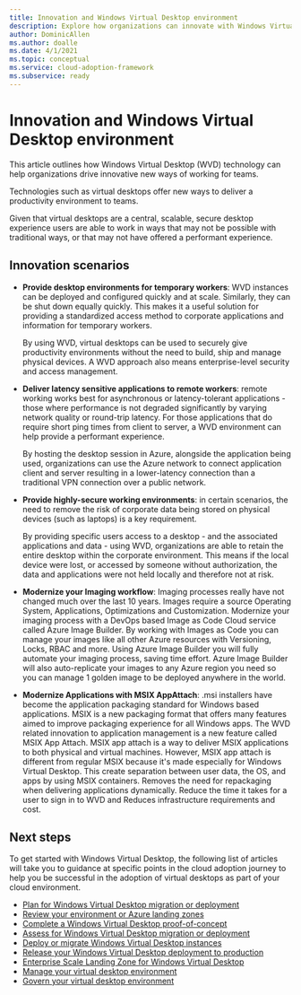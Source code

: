 ```yaml
---
title: Innovation and Windows Virtual Desktop environment
description: Explore how organizations can innovate with Windows Virtual Desktop
author: DominicAllen
ms.author: doalle
ms.date: 4/1/2021
ms.topic: conceptual
ms.service: cloud-adoption-framework
ms.subservice: ready
---
```


# Innovation and Windows Virtual Desktop environment

This article outlines how Windows Virtual Desktop (WVD) technology can help organizations drive innovative new ways of working for teams.

Technologies such as virtual desktops offer new ways to deliver a productivity environment to teams.

Given that virtual desktops are a central, scalable, secure desktop experience users are able to work in ways that may not be possible with traditional ways, or that may not have offered a performant experience.

## Innovation scenarios

- **Provide desktop environments for temporary workers**: WVD instances can be deployed and configured quickly and at scale. Similarly, they can be shut down equally quickly. This makes it a useful solution for providing a standardized access method to corporate applications and information for temporary workers.

    By using WVD, virtual desktops can be used to securely give productivity environments without the need to build, ship and manage physical devices. A WVD approach also means enterprise-level security and access management.

- **Deliver latency sensitive applications to remote workers**: remote working works best for asynchronous or latency-tolerant applications - those where performance is not degraded significantly by varying network quality or round-trip latency. For those applications that do require short ping times from client to server, a WVD environment can help provide a performant experience.

    By hosting the desktop session in Azure, alongside the application being used, organizations can use the Azure network to connect application client and server resulting in a lower-latency connection than a traditional VPN connection over a public network.

- **Provide highly-secure working environments**: in certain scenarios, the need to remove the risk of corporate data being stored on physical devices (such as laptops) is a key requirement.

    By providing specific users access to a desktop - and the associated applications and data - using WVD, organizations are able to retain the entire desktop within the corporate environment. This means if the local device were lost, or accessed by someone without authorization, the data and applications were not held locally and therefore not at risk.

- **Modernize your Imaging workflow**:  Imaging processes really have not changed much over the last 10 years. Images require a source Operating System, Applications, Optimizations and Customization. Modernize your imaging process with a DevOps based Image as Code Cloud service called Azure Image Builder. By working with Images as Code you can manage your images like all other Azure resources with Versioning, Locks, RBAC and more. Using Azure Image Builder you will fully automate your imaging process, saving time effort. Azure Image Builder will also auto-replicate your images to any Azure region you need so you can manage 1 golden image to be deployed anywhere in the world.  

- **Modernize Applications with MSIX AppAttach**:  .msi installers have become the application packaging standard for Windows based applications. MSIX is a new packaging format that offers many features aimed to improve packaging experience for all Windows apps. The WVD related innovation to application management is a new feature called MSIX App Attach. MSIX app attach is a way to deliver MSIX applications to both physical and virtual machines. However, MSIX app attach is different from regular MSIX because it's made especially for Windows Virtual Desktop. This create separation between user data, the OS, and apps by using MSIX containers. Removes the need for repackaging when delivering applications dynamically. Reduce the time it takes for a user to sign in to WVD and Reduces infrastructure requirements and cost.

## Next steps

To get started with Windows Virtual Desktop, the following list of articles will take you to guidance at specific points in the cloud adoption journey to help you be successful in the adoption of virtual desktops as part of your cloud environment.

- [Plan for Windows Virtual Desktop migration or deployment](./plan.md)
- [Review your environment or Azure landing zones](./ready.md)
- [Complete a Windows Virtual Desktop proof-of-concept](./proof-of-concept.md)
- [Assess for Windows Virtual Desktop migration or deployment](./migrate-assess.md)
- [Deploy or migrate Windows Virtual Desktop instances](./migrate-deploy.md)
- [Release your Windows Virtual Desktop deployment to production](./migrate-release.md)
- [Enterprise Scale Landing Zone for Windows Virtual Desktop](./wvd/enterprise-scale-landing-zone.md)
- [Manage your virtual desktop environment](./wvd/WVD-manage.md)
- [Govern your virtual desktop environment](./wvd/WVD-govern.md)
